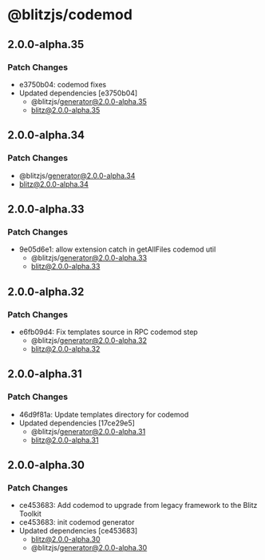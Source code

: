 # @blitzjs/codemod

## 2.0.0-alpha.35

### Patch Changes

- e3750b04: codemod fixes
- Updated dependencies [e3750b04]
  - @blitzjs/generator@2.0.0-alpha.35
  - blitz@2.0.0-alpha.35

## 2.0.0-alpha.34

### Patch Changes

- @blitzjs/generator@2.0.0-alpha.34
- blitz@2.0.0-alpha.34

## 2.0.0-alpha.33

### Patch Changes

- 9e05d6e1: allow extension catch in getAllFiles codemod util
  - @blitzjs/generator@2.0.0-alpha.33
  - blitz@2.0.0-alpha.33

## 2.0.0-alpha.32

### Patch Changes

- e6fb09d4: Fix templates source in RPC codemod step
  - @blitzjs/generator@2.0.0-alpha.32
  - blitz@2.0.0-alpha.32

## 2.0.0-alpha.31

### Patch Changes

- 46d9f81a: Update templates directory for codemod
- Updated dependencies [17ce29e5]
  - @blitzjs/generator@2.0.0-alpha.31
  - blitz@2.0.0-alpha.31

## 2.0.0-alpha.30

### Patch Changes

- ce453683: Add codemod to upgrade from legacy framework to the Blitz Toolkit
- ce453683: init codemod generator
- Updated dependencies [ce453683]
  - blitz@2.0.0-alpha.30
  - @blitzjs/generator@2.0.0-alpha.30

